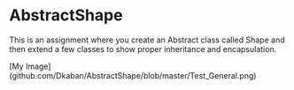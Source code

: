 # AbstractShape
This is an assignment where you create an Abstract class called Shape and then extend a few classes to show proper inheritance and encapsulation.


[My Image] (github.com/Dkaban/AbstractShape/blob/master/Test_General.png)
